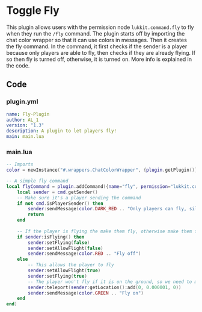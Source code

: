 # Toggle Fly

This plugin allows users with the permission node `lukkit.command.fly` to fly when they run the `/fly` command. The plugin starts off by importing the chat color wrapper so that it can use colors in messages. Then it creates the fly command. In the command, it first checks if the sender is a player because only players are able to fly, then checks if they are already flying. If so then fly is turned off, otherwise, it is turned on. More info is explained in the code.

## Code
### plugin.yml
```yaml
name: Fly-Plugin
author: AL_1
version: "1.3"
description: A plugin to let players fly!
main: main.lua
```

### main.lua
```lua
-- Imports
color = newInstance("#.wrappers.ChatColorWrapper", {plugin.getPlugin()})

-- A simple fly command
local flyCommand = plugin.addCommand({name="fly", permission="lukkit.command.fly"}, function(cmd)
    local sender = cmd.getSender()
    -- Make sure it's a player sending the command
    if not cmd.isPlayerSender() then
        sender:sendMessage(color.DARK_RED .. "Only players can fly, silly!")
        return
    end
    
    -- If the player is flying the make them fly, otherwise make them fall
    if sender:isFlying() then
        sender:setFlying(false)
        sender:setAllowFlight(false)
        sender:sendMessage(color.RED .. "Fly off")
    else
        -- This allows the player to fly
        sender:setAllowFlight(true)
        sender:setFlying(true)
        -- The player won't fly if it is on the ground, so we need to move them up a little
        sender:teleport(sender:getLocation():add(0, 0.000001, 0))
        sender:sendMessage(color.GREEN .. "Fly on")
    end
end)
```
